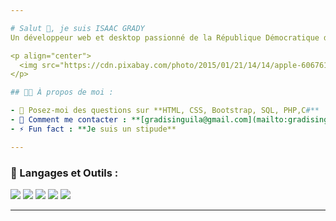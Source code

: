 ```yaml
---

# Salut 👋, je suis ISAAC GRADY  
Un développeur web et desktop passionné de la République Démocratique du Congo  

<p align="center">
  <img src="https://cdn.pixabay.com/photo/2015/01/21/14/14/apple-606761_1280.jpg" width="500" alt="Développeur en train de coder"/>
</p>

## 🧑‍💻 À propos de moi :  

- 💬 Posez-moi des questions sur **HTML, CSS, Bootstrap, SQL, PHP,C#**  
- 📧 Comment me contacter : **[gradisinguila@gmail.com](mailto:gradisinguila@gmail.com)**  
- ⚡ Fun fact : **Je suis un stipude**  

---
```


### 🚀 Langages et Outils :  
<p align="left">  
  <img src="https://img.shields.io/badge/HTML5-E34F26?logo=html5&logoColor=white" />  
  <img src="https://img.shields.io/badge/CSS3-1572B6?logo=css3&logoColor=white" />  
  <img src="https://img.shields.io/badge/JavaScript-323330?logo=javascript&logoColor=F7DF1E" />  
  <img src="https://img.shields.io/badge/PHP-777BB4?logo=php&logoColor=white" />  
  <img src="https://img.shields.io/badge/MySQL-00000F?logo=mysql&logoColor=white" />  
</p>  

---
